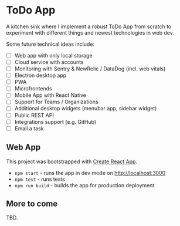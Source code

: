 # ToDo App

A kitchen sink where I implement a robust ToDo App from scratch to experiment with different things and newest technologies in web dev.

Some future technical ideas include:

- [ ] Web app with only local storage
- [ ] Cloud service with accounts
- [ ] Monitoring with Sentry & NewRelic / DataDog (incl. web vitals)
- [ ] Electron desktop app
- [ ] PWA
- [ ] Microfrontends
- [ ] Mobile App with React Native
- [ ] Support for Teams / Organizations
- [ ] Additional desktop widgets (menubar app, sidebar widget)
- [ ] Public REST API
- [ ] Integrations support (e.g. GitHub)
- [ ] Email a task

## Web App

This project was bootstrapped with [Create React App](https://github.com/facebook/create-react-app).

- `npm start` - runs the app in dev mode on [http://localhost:3000](http://localhost:3000)
- `npm test` - runs tests
- `npm run build` - builds the app for production deployment

## More to come

TBD.
